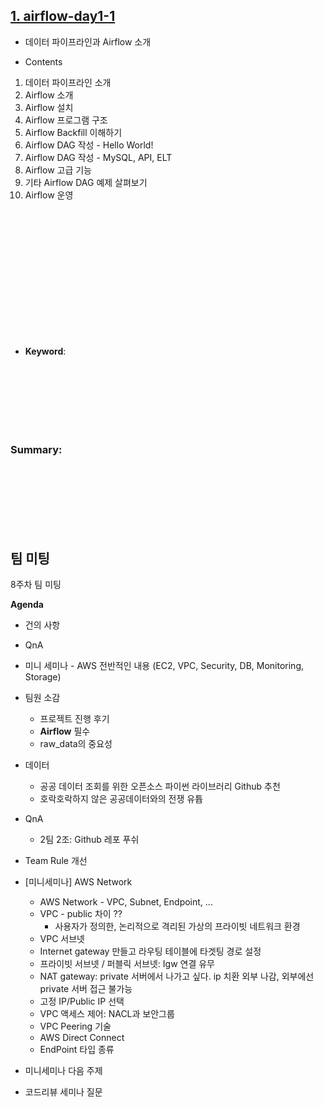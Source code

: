 ## <u>1. airflow-day1-1</u>

- 데이터 파이프라인과 Airflow 소개

- Contents

1. 데이터 파이프라인 소개
2. Airflow 소개
3. Airflow 설치
4. Airflow 프로그램 구조
5. Airflow Backfill 이해하기
6. Airflow DAG 작성 - Hello World!
7. Airflow DAG 작성 - MySQL, API, ELT
8. Airflow 고급 기능
9. 기타 Airflow DAG 예제 살펴보기
10. Airflow 운영

<br>
<br>
<br>
<br>
<br>
<br>

<br>
<br>
<br>
<br>
<br>
<br>

- **Keyword**:

<br>
<br>
<br>
<br>
<br>
<br>

### **Summary**:

<br>
<br>
<br>
<br>
<br>
<br>

## 팀 미팅

8주차 팀 미팅

**Agenda**

- 건의 사항
- QnA
- 미니 세미나 - AWS 전반적인 내용 (EC2, VPC, Security, DB, Monitoring, Storage)

- 팀원 소감

  - 프로젝트 진행 후기
  - **Airflow** 필수
  - raw_data의 중요성

- 데이터

  - 공공 데이터 조회를 위한 오픈소스 파이썬 라이브러리 Github 추천
  - 호락호락하지 않은 공공데이터와의 전쟁 유튭

- QnA

  - 2팀 2조: Github 레포 푸쉬

- Team Rule 개선

- [미니세미나] AWS Network

  - AWS Network - VPC, Subnet, Endpoint, ...
  - VPC - public 차이 ??
    - 사용자가 정의한, 논리적으로 격리된 가상의 프라이빗 네트워크 환경
  - VPC 서브넷
  - Internet gateway 만들고 라우팅 테이블에 타겟팅 경로 설정
  - 프라이빗 서브넷 / 퍼블릭 서브넷: Igw 연결 유무
  - NAT gateway: private 서버에서 나가고 싶다. ip 치환 외부 나감, 외부에선 private 서버 접근 불가능
  - 고정 IP/Public IP 선택
  - VPC 액세스 제어: NACL과 보안그룹
  - VPC Peering 기술
  - AWS Direct Connect
  - EndPoint 타입 종류

- 미니세미나 다음 주제

- 코드리뷰 세미나 질문
